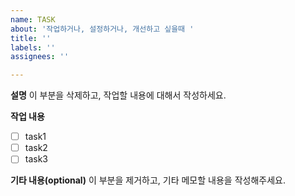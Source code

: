 ```yaml
---
name: TASK
about: '작업하거나, 설정하거나, 개선하고 싶을때 '
title: ''
labels: ''
assignees: ''

---
```


**설명**
이 부분을 삭제하고, 작업할 내용에 대해서 작성하세요.

**작업 내용**

- [ ] task1
- [ ] task2
- [ ] task3

**기타 내용(optional)**
이 부분을 제거하고, 기타 메모할 내용을 작성해주세요.

